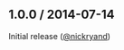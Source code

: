## 1.0.0 / 2014-07-14

Initial release ([@nickryand][])

<!--- The following link definition list is generated by PimpMyChangelog --->
[@nickryand]: https://github.com/nickryand